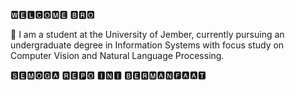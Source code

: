 
🆆🅴🅻🅲🅾🅼🅴 🅱🆁🅾

👋 I am a student at the University of Jember, currently pursuing an undergraduate degree in Information Systems with focus study on Computer Vision and Natural Language Processing.

🆂🅴🅼🅾🅶🅰 🆁🅴🅿🅾 🅸🅽🅸 🅱🅴🆁🅼🅰🅽🅵🅰🅰🆃
